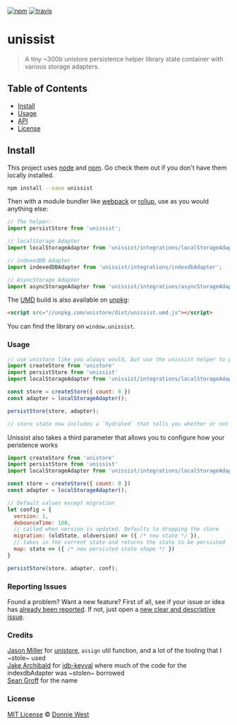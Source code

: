 <a href="https://www.npmjs.org/package/unissist"><img src="https://img.shields.io/npm/v/unissist.svg?style=flat" alt="npm"></a> <a href="https://travis-ci.org/DonnieWest/unissist"><img src="https://api.travis-ci.org/DonnieWest/unissist.svg?branch=master" alt="travis"></a>

# unissist

> A tiny ~300b unistore persistence helper library state container with various storage adapters.

## Table of Contents

- [Install](#install)
- [Usage](#usage)
- [API](#api)
- [License](#license)

## Install

This project uses [node](http://nodejs.org) and [npm](https://npmjs.com). Go check them out if you don't have them locally installed.

```sh
npm install --save unissist
```

Then with a module bundler like [webpack](https://webpack.js.org) or [rollup](http://rollupjs.org), use as you would anything else:

```js
// The helper:
import persistStore from 'unissist';

// localStorage Adapter
import localStorageAdapter from 'unissist/integrations/localStorageAdapter';

// indexedDB Adapter
import indexedDBAdapter from 'unissist/integrations/indexdbAdapter';

// AsyncStorage Adapter
import asyncStorageAdapter from 'unissist/integrations/asyncStorageAdapter';
```

The [UMD](https://github.com/umdjs/umd) build is also available on [unpkg](https://unpkg.com):

```html
<script src="//unpkg.com/unistore/dist/unissist.umd.js"></script>
```

You can find the library on `window.unissist`.

### Usage

```js
// use unistore like you always would, but use the unissist helper to persist state
import createStore from 'unistore'
import persistStore from 'unissist'
import localStorageAdapter from 'unissist/integrations/localStorageAdapter';

const store = createStore({ count: 0 })
const adapter = localStorageAdapter();

persistStore(store, adapter);

// store state now includes a `hydrated` that tells you whether or not the state has been rehydrated from the store
```

Unissist also takes a third parameter that allows you to configure how your peristence works

```js
import createStore from 'unistore'
import persistStore from 'unissist'
import localStorageAdapter from 'unissist/integrations/localStorageAdapter';

const store = createStore({ count: 0 })
const adapter = localStorageAdapter();

// Default values except migration
let config = {
  version: 1,
  debounceTime: 100,
  // called when version is updated. Defaults to dropping the store 
  migration: (oldState, oldversion) => ({ /* new state */ }),
  // takes in the current state and returns the state to be persisted
  map: state => ({ /* new persisted state shape */ })
}

persistStore(store, adapter, conf);

```

### Reporting Issues

Found a problem? Want a new feature? First of all, see if your issue or idea has [already been reported](../../issues).
If not, just open a [new clear and descriptive issue](../../issues/new).

### Credits

[Jason Miller](https://github.com/developit) for [unistore](https://github.com/developit/unistore), `assign` util function, and a lot of the tooling that I ~stole~ used
</br>
[Jake Archibald](https://github.com/jakearchibald) for [idb-keyval](https://github.com/jakearchibald/idb-keyval) where much of the code for the indexdbAdapter was ~stolen~ borrowed
</br>
[Sean Groff](https://github.com/seangroff) for the name

### License

[MIT License](https://oss.ninja/mit/donniewest) © [Donnie West](https://donniewest.com)
